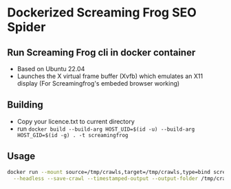 # Dockerized Screaming Frog SEO Spider
## Run Screaming Frog cli in docker container
- Based on Ubuntu 22.04
- Launches the X virtual frame buffer (Xvfb) which emulates an X11 display (For Screamingfrog's embeded browser working)

## Building
- Copy your licence.txt to current directory
- run `docker build --build-arg HOST_UID=$(id -u) --build-arg HOST_GID=$(id -g) . -t screamingfrog`

## Usage

```sh
docker run --mount source=/tmp/crawls,target=/tmp/crawls,type=bind screamingfrog --crawl https://example.com \
  --headless --save-crawl --timestamped-output --output-folder /tmp/crawls
```
